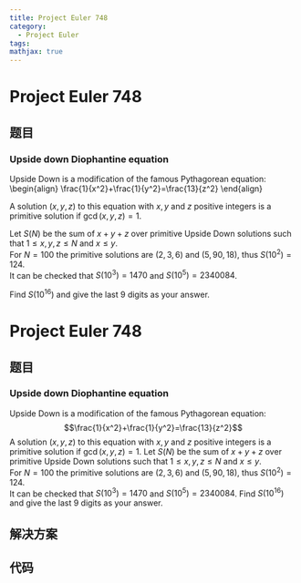 ```yaml
---
title: Project Euler 748
category:
  - Project Euler
tags:
mathjax: true
---
```

<escape><!-- more --></escape>
    
# Project Euler 748
## 题目
### Upside down Diophantine equation



Upside Down is a modification of the famous Pythagorean equation:
\begin{align}
\frac{1}{x^2}+\frac{1}{y^2}=\frac{13}{z^2}
\end{align}


A solution $(x,y,z)$  to this equation with $x,y$ and $z$ positive integers is a primitive solution if $\gcd(x,y,z)=1$.


Let $S(N)$ be the sum of $x+y+z$ over primitive Upside Down solutions such that $1 \leq x,y,z \leq N$ and $x \le y$. <br />
For $N=100$ the primitive solutions are $(2,3,6)$ and $(5,90,18)$, thus $S(10^2)=124$.<br />
It can be checked that $S(10^3)=1470$ and $S(10^5)=2340084$.


Find $S(10^{16})$ and give the last 9 digits as your answer.



# Project Euler 748
## 题目
### Upside down Diophantine equation

Upside Down is a modification of the famous Pythagorean equation:<br>$$\frac{1}{x^2}+\frac{1}{y^2}=\frac{13}{z^2}$$
A solution $(x,y,z)$  to this equation with $x,y$ and $z$ positive integers is a primitive solution if $\gcd(x,y,z)=1$.
Let $S(N)$ be the sum of $x+y+z$ over primitive Upside Down solutions such that $1 \leq x,y,z \leq N$ and $x \le y$.<br>For $N=100$ the primitive solutions are $(2,3,6)$ and $(5,90,18)$, thus $S(10^2)=124$.<br>It can be checked that $S(10^3)=1470$ and $S(10^5)=2340084$.
Find $S(10^{16})$ and give the last $9$ digits as your answer.


## 解决方案


## 代码


